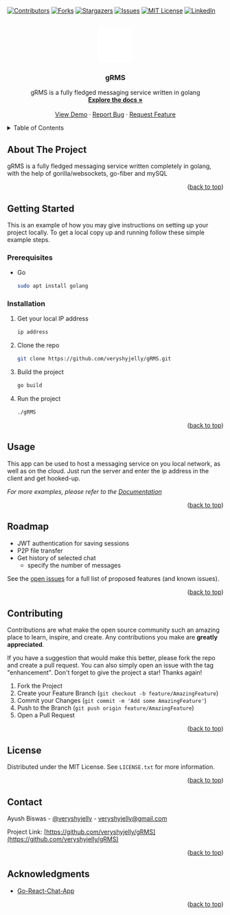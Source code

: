 


[![Contributors][contributors-shield]][contributors-url]
[![Forks][forks-shield]][forks-url]
[![Stargazers][stars-shield]][stars-url]
[![Issues][issues-shield]][issues-url]
[![MIT License][license-shield]][license-url]
[![LinkedIn][linkedin-shield]][linkedin-url]



<!-- PROJECT LOGO -->
<br />
<div align="center">
  <a href="https://github.com/veryshyjelly/gRMS">
    <img src="./logo.svg" alt="Logo" width="80" height="80">
  </a>

<h3 align="center"><b>gRMS</b></h3>

  <p align="center">
    gRMS is a fully fledged messaging service written in golang
    <br />
    <a href="https://github.com/veryshyjelly/gRMS"><strong>Explore the docs »</strong></a>
    <br />
    <br />
    <a href="https://github.com/veryshyjelly/gRMS">View Demo</a>
    ·
    <a href="https://github.com/veryshyjelly/gRMS/issues">Report Bug</a>
    ·
    <a href="https://github.com/veryshyjelly/gRMS/issues">Request Feature</a>
  </p>
</div>



<!-- TABLE OF CONTENTS -->
<details>
  <summary>Table of Contents</summary>
  <ol>
    <li>
      <a href="#about-the-project">About The Project</a>
    </li>
    <li>
      <a href="#getting-started">Getting Started</a>
      <ul>
        <li><a href="#prerequisites">Prerequisites</a></li>
        <li><a href="#installation">Installation</a></li>
      </ul>
    </li>
    <li><a href="#usage">Usage</a></li>
    <li><a href="#roadmap">Roadmap</a></li>
    <li><a href="#contributing">Contributing</a></li>
    <li><a href="#license">License</a></li>
    <li><a href="#contact">Contact</a></li>
    <li><a href="#acknowledgments">Acknowledgments</a></li>
  </ol>
</details>



<!-- ABOUT THE PROJECT -->
## About The Project

gRMS is a fully fledged messaging service written completely in golang, with the help of gorilla/websockets, go-fiber and mySQL

<p align="right">(<a href="#readme-top">back to top</a>)</p>



<!-- GETTING STARTED -->
## Getting Started

This is an example of how you may give instructions on setting up your project locally.
To get a local copy up and running follow these simple example steps.

### Prerequisites

* Go
  ```sh
  sudo apt install golang
  ```

### Installation

1. Get your local IP address
    ```sh
    ip address
     ```
2. Clone the repo
   ```sh
   git clone https://github.com/veryshyjelly/gRMS.git
   ```
3. Build the project
   ```sh
   go build
   ```
4. Run the project
    ```sh
    ./gRMS
    ```

<p align="right">(<a href="#readme-top">back to top</a>)</p>



<!-- USAGE EXAMPLES -->
## Usage

This app can be used to host a messaging service on you local network, as well as on the cloud.
Just run the server and enter the ip address in the client and get hooked-up.

_For more examples, please refer to the [Documentation](https://example.com)_

<p align="right">(<a href="#readme-top">back to top</a>)</p>



<!-- ROADMAP -->
## Roadmap

- JWT authentication for saving sessions
- P2P file transfer
- Get history of selected chat
    - specify the number of messages

See the [open issues](https://github.com/veryshyjelly/gRMS/issues) for a full list of proposed features (and known issues).

<p align="right">(<a href="#readme-top">back to top</a>)</p>



<!-- CONTRIBUTING -->
## Contributing

Contributions are what make the open source community such an amazing place to learn, inspire, and create. Any contributions you make are **greatly appreciated**.

If you have a suggestion that would make this better, please fork the repo and create a pull request. You can also simply open an issue with the tag "enhancement".
Don't forget to give the project a star! Thanks again!

1. Fork the Project
2. Create your Feature Branch (`git checkout -b feature/AmazingFeature`)
3. Commit your Changes (`git commit -m 'Add some AmazingFeature'`)
4. Push to the Branch (`git push origin feature/AmazingFeature`)
5. Open a Pull Request

<p align="right">(<a href="#readme-top">back to top</a>)</p>



<!-- LICENSE -->
## License

Distributed under the MIT License. See `LICENSE.txt` for more information.

<p align="right">(<a href="#readme-top">back to top</a>)</p>



<!-- CONTACT -->
## Contact

Ayush Biswas - [@veryshyjelly](https://twitter.com/veryshyjelly) - veryshyjelly@gmail.com

Project Link: [https://github.com/veryshyjelly/gRMS](https://github.com/veryshyjelly/gRMS)

<p align="right">(<a href="#readme-top">back to top</a>)</p>



<!-- ACKNOWLEDGMENTS -->
## Acknowledgments

* [Go-React-Chat-App](https://github.com/AkhilSharma90/GO-React-Fullstack-Chat)

<p align="right">(<a href="#readme-top">back to top</a>)</p>



<!-- MARKDOWN LINKS & IMAGES -->
<!-- https://www.markdownguide.org/basic-syntax/#reference-style-links -->
[contributors-shield]: https://img.shields.io/github/contributors/veryshyjelly/gRMS.svg?style=for-the-badge
[contributors-url]: https://github.com/veryshyjelly/gRMS/graphs/contributors
[forks-shield]: https://img.shields.io/github/forks/veryshyjelly/gRMS.svg?style=for-the-badge
[forks-url]: https://github.com/veryshyjelly/gRMS/network/members
[stars-shield]: https://img.shields.io/github/stars/veryshyjelly/gRMS.svg?style=for-the-badge
[stars-url]: https://github.com/veryshyjelly/gRMS/stargazers
[issues-shield]: https://img.shields.io/github/issues/veryshyjelly/gRMS.svg?style=for-the-badge
[issues-url]: https://github.com/veryshyjelly/gRMS/issues
[license-shield]: https://img.shields.io/github/license/veryshyjelly/gRMS.svg?style=for-the-badge
[license-url]: https://github.com/veryshyjelly/gRMS/blob/master/LICENSE.txt
[linkedin-shield]: https://img.shields.io/badge/-LinkedIn-black.svg?style=for-the-badge&logo=linkedin&colorB=555
[linkedin-url]: https://linkedin.com/in/veryshyjelly
[product-screenshot]: images/screenshot.png
[Go]: https://img.shields.io/badge/Golang-878787?style=for-the-badge&logo=go&logoColor=white
[Go-link]: https://golang.google.cn/
[Go-fiber]: https://img.shields.io/badge/%F0%9F%92%A1%20Go-Fiber-00ACD7.svg?style=flat-square
[Fiber-url]: https://github.com/gofiber/fiber


